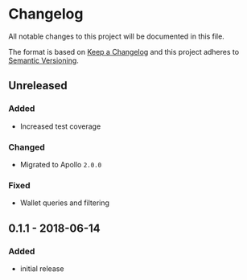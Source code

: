 # Changelog

All notable changes to this project will be documented in this file.

The format is based on [Keep a Changelog](http://keepachangelog.com/en/1.0.0/)
and this project adheres to [Semantic Versioning](http://semver.org/spec/v2.0.0.html).

## Unreleased

### Added
- Increased test coverage

### Changed
- Migrated to Apollo `2.0.0`

### Fixed
- Wallet queries and filtering

## 0.1.1 - 2018-06-14

### Added
- initial release
